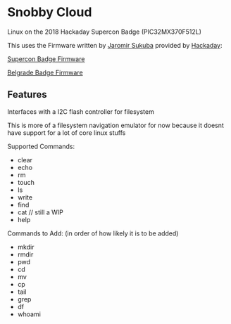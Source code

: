 # Snobby Cloud
Linux on the 2018 Hackaday Supercon Badge (PIC32MX370F512L)

This uses the Firmware written by [Jaromir Sukuba](https://github.com/jaromir-sukuba) provided by [Hackaday](https://hackaday.com "hackaday.com"):

[Supercon Badge Firmware](https://github.com/Hack-a-Day/2018-Supercon-Badge "Github")

[Belgrade Badge Firmware](https://github.com/Hack-a-Day/basic-badge "Github")

## Features
Interfaces with a I2C flash controller for filesystem

This is more of a filesystem navigation emulator for now because it doesnt have support for a lot of core linux stuffs

Supported Commands:
- clear
- echo
- rm
- touch
- ls
- write
- find
- cat // still a WIP
- help

Commands to Add: (in order of how likely it is to be added)
- mkdir
- rmdir
- pwd
- cd
- mv
- cp
- tail
- grep
- df
- whoami

